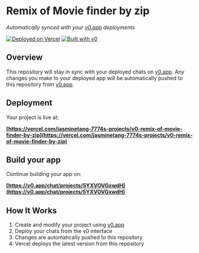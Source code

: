# Remix of Movie finder by zip

*Automatically synced with your [v0.app](https://v0.app) deployments*

[![Deployed on Vercel](https://img.shields.io/badge/Deployed%20on-Vercel-black?style=for-the-badge&logo=vercel)](https://vercel.com/jasminetang-7774s-projects/v0-remix-of-movie-finder-by-zip)
[![Built with v0](https://img.shields.io/badge/Built%20with-v0.app-black?style=for-the-badge)](https://v0.app/chat/projects/5YXVOVGxwdH)

## Overview

This repository will stay in sync with your deployed chats on [v0.app](https://v0.app).
Any changes you make to your deployed app will be automatically pushed to this repository from [v0.app](https://v0.app).

## Deployment

Your project is live at:

**[https://vercel.com/jasminetang-7774s-projects/v0-remix-of-movie-finder-by-zip](https://vercel.com/jasminetang-7774s-projects/v0-remix-of-movie-finder-by-zip)**

## Build your app

Continue building your app on:

**[https://v0.app/chat/projects/5YXVOVGxwdH](https://v0.app/chat/projects/5YXVOVGxwdH)**

## How It Works

1. Create and modify your project using [v0.app](https://v0.app)
2. Deploy your chats from the v0 interface
3. Changes are automatically pushed to this repository
4. Vercel deploys the latest version from this repository
